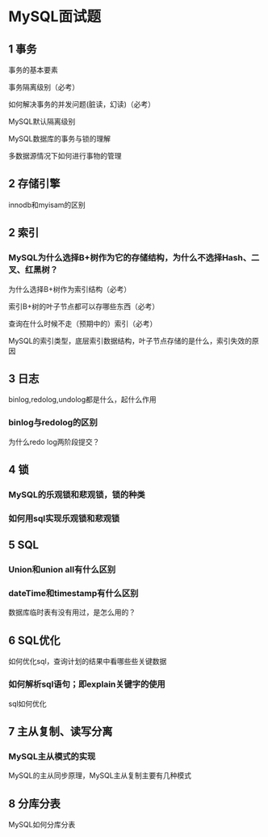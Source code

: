 # MySQL面试题

## 1 事务

事务的基本要素

事务隔离级别（必考）

如何解决事务的并发问题(脏读，幻读)（必考）

MySQL默认隔离级别

MySQL数据库的事务与锁的理解

多数据源情况下如何进行事物的管理

## 2 存储引擎

innodb和myisam的区别

## 2 索引

### MySQL为什么选择B+树作为它的存储结构，为什么不选择Hash、二叉、红黑树？

为什么选择B+树作为索引结构（必考）

索引B+树的叶子节点都可以存哪些东西（必考）

查询在什么时候不走（预期中的）索引（必考）

MySQL的索引类型，底层索引数据结构，叶子节点存储的是什么，索引失效的原因

## 3 日志

binlog,redolog,undolog都是什么，起什么作用

### binlog与redolog的区别

为什么redo log两阶段提交？

## 4 锁

### MySQL的乐观锁和悲观锁，锁的种类

### 如何用sql实现乐观锁和悲观锁

## 5 SQL

### Union和union all有什么区别

### dateTime和timestamp有什么区别

数据库临时表有没有用过，是怎么用的？

## 6 SQL优化

如何优化sql，查询计划的结果中看哪些些关键数据

### 如何解析sql语句；即explain关键字的使用

sql如何优化

## 7 主从复制、读写分离

### MySQL主从模式的实现

MySQL的主从同步原理，MySQL主从复制主要有几种模式

## 8 分库分表

MySQL如何分库分表